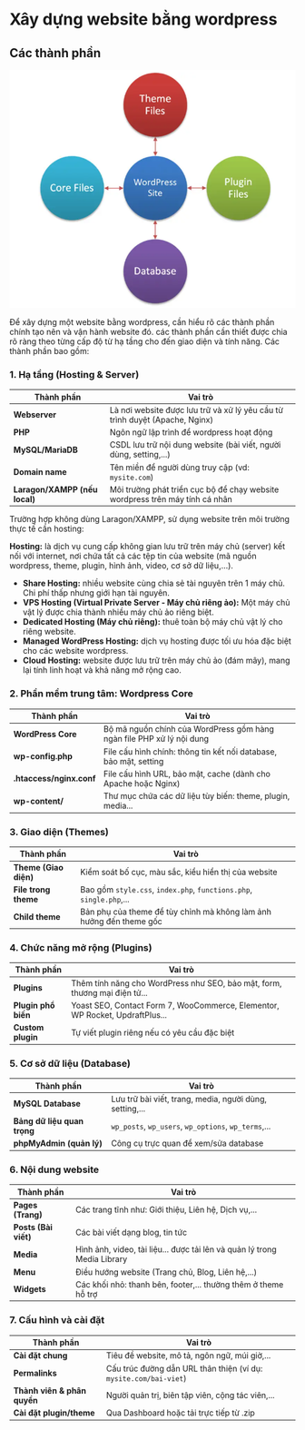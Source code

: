# Xây dựng website bằng wordpress

## Các thành phần

![wordpress website components](./images/wp_site_components.png)

Để xây dựng một website bằng wordpress, cần hiểu rõ các thành phần chính tạo nên và vận hành website đó. các thành phần cần thiết được chia rõ ràng theo từng cấp độ từ hạ tầng cho đến giao diện và tính năng. Các thành phần bao gồm:

### 1. Hạ tầng (Hosting & Server)

| Thành phần | Vai trò |
|-----------|-------------|
| **Webserver** | Là nơi website được lưu trữ và xử lý yêu cầu từ trình duyệt (Apache, Nginx) |
| **PHP** | Ngôn ngữ lập trình để wordpress hoạt động |
| **MySQL/MariaDB** | CSDL lưu trữ nội dung website (bài viết, người dùng, setting,...) |
| **Domain name** | Tên miền để người dùng truy cập (vd: `mysite.com`) |
| **Laragon/XAMPP (nếu local)** | Môi trường phát triển cục bộ để chạy website wordpress trên máy tính cá nhân |

Trường hợp không dùng Laragon/XAMPP, sử dụng website trên môi trường thực tế cần hosting:

**Hosting:** là dịch vụ cung cấp không gian lưu trữ trên máy chủ (server) kết nối với internet, nơi chứa tất cả các tệp tin của website (mã nguồn wordpress, theme, plugin, hình ảnh, video, cơ sở dữ liệu,...).

- **Share Hosting:** nhiều website cùng chia sẻ tài nguyên trên 1 máy chủ. Chi phí thấp nhưng giới hạn tài nguyên.
- **VPS Hosting (Virtual Private Server - Máy chủ riêng ảo):** Một máy chủ vật lý được chia thành nhiều máy chủ ảo riêng biệt.
- **Dedicated Hosting (Máy chủ riêng):** thuê toàn bộ máy chủ vật lý cho riêng website.
- **Managed WordPress Hosting:** dịch vụ hosting được tối ưu hóa đặc biệt cho các website wordpress.
- **Cloud Hosting:** website được lưu trữ trên máy chủ ảo (đám mây), mang lại tính linh hoạt và khả năng mở rộng cao.

### 2. Phần mềm trung tâm: Wordpress Core

| Thành phần | Vai trò |
|-----------|-------------|
| **WordPress Core** | Bộ mã nguồn chính của WordPress gồm hàng ngàn file PHP xử lý nội dung |
| **wp-config.php** | File cấu hình chính: thông tin kết nối database, bảo mật, setting |
| **.htaccess/nginx.conf** | File cấu hình URL, bảo mật, cache (dành cho Apache hoặc Nginx) |
| **wp-content/** | Thư mục chứa các dữ liệu tùy biến: theme, plugin, media... |

### 3. Giao diện (Themes)

| Thành phần | Vai trò |
|-----------|-------------|
| **Theme (Giao diện)** | Kiểm soát bố cục, màu sắc, kiểu hiển thị của website |
| **File trong theme** | Bao gồm `style.css`, `index.php`, `functions.php`, `single.php`,... |
| **Child theme** | Bản phụ của theme để tùy chỉnh mà không làm ảnh hưởng đến theme gốc |

### 4. Chức năng mở rộng (Plugins)

| Thành phần | Vai trò |
|-----------|-------------|
| **Plugins** | Thêm tính năng cho WordPress như SEO, bảo mật, form, thương mại điện tử... |
| **Plugin phổ biến** | Yoast SEO, Contact Form 7, WooCommerce, Elementor, WP Rocket, UpdraftPlus... |
| **Custom plugin** | Tự viết plugin riêng nếu có yêu cầu đặc biệt |

### 5. Cơ sở dữ liệu (Database)

| Thành phần | Vai trò |
|-----------|-------------|
| **MySQL Database** | Lưu trữ bài viết, trang, media, người dùng, setting,... |
| **Bảng dữ liệu quan trọng** | `wp_posts`, `wp_users`, `wp_options`, `wp_terms`,... |
| **phpMyAdmin (quản lý)** | Công cụ trực quan để xem/sửa database |

### 6. Nội dung website

| Thành phần | Vai trò |
|-----------|-------------|
| **Pages (Trang)** | Các trang tĩnh như: Giới thiệu, Liên hệ, Dịch vụ,... |
| **Posts (Bài viết)** | Các bài viết dạng blog, tin tức |
| **Media** | Hình ảnh, video, tài liệu... được tải lên và quản lý trong Media Library |
| **Menu** | Điều hướng website (Trang chủ, Blog, Liên hệ,...) |
| **Widgets** | Các khối nhỏ: thanh bên, footer,... thường thêm ở theme hỗ trợ |

### 7. Cấu hình và cài đặt

| Thành phần | Vai trò |
|-----------|-------------|
| **Cài đặt chung** | Tiêu đề website, mô tả, ngôn ngữ, múi giờ,... |
| **Permalinks** | Cấu trúc đường dẫn URL thân thiện (ví dụ: `mysite.com/bai-viet`) |
| **Thành viên & phân quyền** | Người quản trị, biên tập viên, cộng tác viên,... |
| **Cài đặt plugin/theme** | Qua Dashboard hoặc tải trực tiếp từ .zip |
